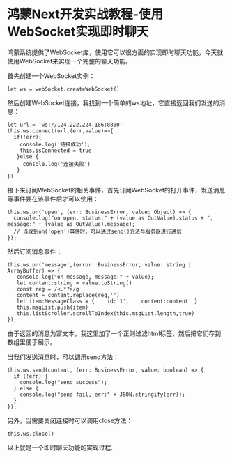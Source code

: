 # 鸿蒙Next开发实战教程-使用WebSocket实现即时聊天
鸿蒙系统提供了WebSocket库，使用它可以很方面的实现即时聊天功能，今天就使用WebSocket来实现一个完整的聊天功能。

首先创建一个WebSocket实例：

```
let ws = webSocket.createWebSocket()

```

然后创建WebSocket连接，我找到一个简单的ws地址，它直接返回我们发送的消息：

```
let url = 'ws://124.222.224.186:8800'
this.ws.connect(url,(err,value)=>{  
  if(!err){    
    console.log('链接成功');    
    this.isConnected = true 
   }else {    
     console.log('连接失败')  
   }
})
```


接下来订阅WebSocket的相关事件，首先订阅WebSocket的打开事件，发送消息等事件要在该事件后才可以使用：

```
this.ws.on('open', (err: BusinessError, value: Object) => {  
  console.log("on open, status:" + (value as OutValue).status + ", message:" + (value as OutValue).message);  
  // 当收到on('open')事件时，可以通过send()方法与服务器进行通信
});

```

然后订阅消息事件：

```
this.ws.on('message',(error: BusinessError, value: string | ArrayBuffer) => {  
   console.log("on message, message:" + value);  
   let content:string = value.toString()  
   const reg = /<.*?>/g  
   content = content.replace(reg,'')  
   let item:MessageClass = {    id:'1',    content:content  }  
   this.msgList.push(item)  
   this.listScroller.scrollToIndex(this.msgList.length,true)
});

```

由于返回的消息为富文本，我这里加了一个正则过滤html标签，然后把它们存到数组里便于展示。

当我们发送消息时，可以调用send方法：

```
this.ws.send(content, (err: BusinessError, value: boolean) => {  
  if (!err) {    
    console.log("send success");      
  } else {    
    console.log("send fail, err:" + JSON.stringify(err));  
  }
});
```
另外，当需要关闭连接时可以调用close方法：

```
this.ws.close()

```

以上就是一个即时聊天功能的实现过程.
